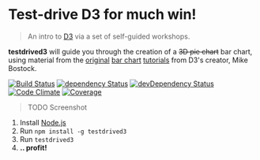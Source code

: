 Test-drive D3 for much win!
==========

> An intro to [D3](http://d3js.org/) via a set of self-guided workshops.

__testdrived3__ will guide you through the creation of a <strike>3D pie chart</strike> bar chart, using material from the [original](http://bost.ocks.org/mike/bar/) [bar chart](http://bost.ocks.org/mike/bar/2/) [tutorials](http://bost.ocks.org/mike/bar/3/) from D3's creator, Mike Bostock.

[![Build Status](https://img.shields.io/travis/ThibWeb/testdrived3.svg?style=flat-square)](https://travis-ci.org/ThibWeb/testdrived3) [![dependency Status](https://img.shields.io/david/ThibWeb/testdrived3.svg?style=flat-square)](https://david-dm.org/ThibWeb/testdrived3) [![devDependency Status](https://img.shields.io/david/dev/ThibWeb/testdrived3.svg?style=flat-square)](https://david-dm.org/ThibWeb/testdrived3) [![Code Climate](https://img.shields.io/codeclimate/github/ThibWeb/testdrived3.svg?style=flat-square)](https://codeclimate.com/github/ThibWeb/testdrived3) [![Coverage](https://img.shields.io/codeclimate/coverage/github/ThibWeb/testdrived3.svg?style=flat-square)](https://codeclimate.com/github/ThibWeb/testdrived3/coverage)

> TODO Screenshot

1. Install [Node.js](http://nodejs.org/)
2. Run `npm install -g testdrived3`
3. Run `testdrived3`
4. **.. profit!**
